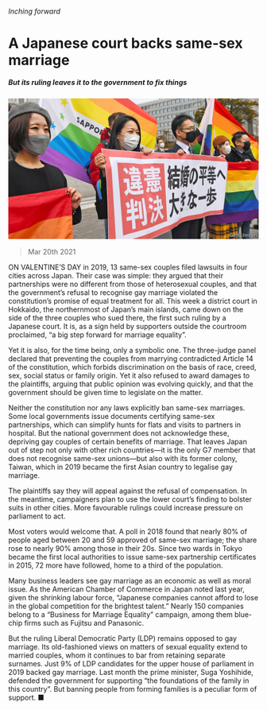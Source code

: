 ###### Inching forward

# A Japanese court backs same-sex marriage 

##### But its ruling leaves it to the government to fix things 

![image](images/20210320_ASP002_0.jpg) 

> Mar 20th 2021 


ON VALENTINE’S DAY in 2019, 13 same-sex couples filed lawsuits in four cities across Japan. Their case was simple: they argued that their partnerships were no different from those of heterosexual couples, and that the government’s refusal to recognise gay marriage violated the constitution’s promise of equal treatment for all. This week a district court in Hokkaido, the northernmost of Japan’s main islands, came down on the side of the three couples who sued there, the first such ruling by a Japanese court. It is, as a sign held by supporters outside the courtroom proclaimed, “a big step forward for marriage equality”.


Yet it is also, for the time being, only a symbolic one. The three-judge panel declared that preventing the couples from marrying contradicted Article 14 of the constitution, which forbids discrimination on the basis of race, creed, sex, social status or family origin. Yet it also refused to award damages to the plaintiffs, arguing that public opinion was evolving quickly, and that the government should be given time to legislate on the matter.



Neither the constitution nor any laws explicitly ban same-sex marriages. Some local governments issue documents certifying same-sex partnerships, which can simplify hunts for flats and visits to partners in hospital. But the national government does not acknowledge these, depriving gay couples of certain benefits of marriage. That leaves Japan out of step not only with other rich countries—it is the only G7 member that does not recognise same-sex unions—but also with its former colony, Taiwan, which in 2019 became the first Asian country to legalise gay marriage.


The plaintiffs say they will appeal against the refusal of compensation. In the meantime, campaigners plan to use the lower court’s finding to bolster suits in other cities. More favourable rulings could increase pressure on parliament to act.


Most voters would welcome that. A poll in 2018 found that nearly 80% of people aged between 20 and 59 approved of same-sex marriage; the share rose to nearly 90% among those in their 20s. Since two wards in Tokyo became the first local authorities to issue same-sex partnership certificates in 2015, 72 more have followed, home to a third of the population.


Many business leaders see gay marriage as an economic as well as moral issue. As the American Chamber of Commerce in Japan noted last year, given the shrinking labour force, “Japanese companies cannot afford to lose in the global competition for the brightest talent.” Nearly 150 companies belong to a “Business for Marriage Equality” campaign, among them blue-chip firms such as Fujitsu and Panasonic.


But the ruling Liberal Democratic Party (LDP) remains opposed to gay marriage. Its old-fashioned views on matters of sexual equality extend to married couples, whom it continues to bar from retaining separate surnames. Just 9% of LDP candidates for the upper house of parliament in 2019 backed gay marriage. Last month the prime minister, Suga Yoshihide, defended the government for supporting “the foundations of the family in this country”. But banning people from forming families is a peculiar form of support. ■

